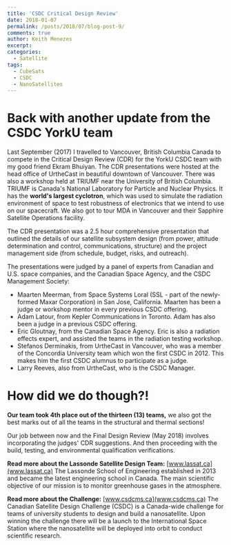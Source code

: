 ```yaml
---
title: 'CSDC Critical Design Review'
date: 2018-01-07
permalink: /posts/2018/07/blog-post-9/
comments: true
author: Keith Menezes
excerpt:
categories:
  - Satellite
tags:
  - CubeSats
  - CSDC
  - NanoSatellites
---
```


# Back with another update from the CSDC YorkU team

 Last September (2017) I travelled to Vancouver, British Columbia Canada to compete in the Critical Design Review (CDR) for the YorkU CSDC team with my good friend Ekram Bhuiyan. The CDR presentations were hosted at the head office of UrtheCast in beautiful downtown of Vancouver. There was also a workshop held at TRIUMF near the University of British Columbia. TRIUMF is Canada's National Laboratory for Particle and Nuclear Physics. It has the **world's largest cyclotron**, which was used to simulate the radiation environment of space to test robustness of electronics that we intend to use on our spacecraft. We also got to tour MDA in Vancouver and their Sapphire Satellite Operations facility.

 The CDR presentation was a 2.5 hour comprehensive presentation that outlined the details of our satellite subsystem design (from power, attitude determination and control, communications, structure) and the project management side (from schedule, budget, risks, and outreach).

 The presentations were judged by a panel of experts from Canadian and U.S. space companies, and the Canadian Space Agency, and the CSDC Management Society:
- Maarten Meerman, from Space Systems Loral (SSL - part of the newly-formed Maxar Corporation) in San Jose, California. Maarten has been a judge or workshop mentor in every previous CSDC offering.
- Adam Latour, from Kepler Communications in Toronto. Adam has also been a judge in a previous CSDC offering.
- Eric Gloutnay, from the Canadian Space Agency. Eric is also a radiation effects expert, and assisted the teams in the radiation testing workshop.
- Stefanos Derminakis, from UrtheCast in Vancouver, who was a member of the Concordia University team which won the first CSDC in 2012. This makes him the first CSDC alumnus to participate as a judge.
- Larry Reeves, also from UrtheCast, who is the CSDC Manager.

# How did we do though?!

**Our team took 4th place out of the thirteen (13) teams,** we also got the best marks out of all the teams in the structural and thermal sections!

Our job between now and the Final Design Review (May 2018) involves incorporating the judges' CDR suggestions. And then proceeding with the build, testing, and environmental qualification verifications.

**Read more about the Lassonde Satellite Design Team:** [www.lassat.ca](www.lassat.ca)
The Lassonde School of Engineering established in 2013 and became the latest engineering school in Canada. The main scientific objective of our mission is to monitor greenhouse gases in the atmosphere.

**Read more about the Challenge:** [www.csdcms.ca](www.csdcms.ca)
The Canadian Satellite Design Challenge (CSDC) is a Canada-wide challenge for teams of university students to design and build a nanosatellite. Upon winning the challenge there will be a launch to the International Space Station where the nanosatellite will be deployed into orbit to conduct scientific research.

<div id="fb-root"></div>
<script>(function(d, s, id) {
  var js, fjs = d.getElementsByTagName(s)[0];
  if (d.getElementById(id)) return;
  js = d.createElement(s); js.id = id;
  js.src = "//connect.facebook.net/en_US/sdk.js#xfbml=1&version=v2.8";
  fjs.parentNode.insertBefore(js, fjs);
}(document, 'script', 'facebook-jssdk'));</script>

<div class="fb-like" data-href="http://keithmenezes.ca/posts/2018/07/blog-post-9/" data-layout="standard" data-action="like" data-size="large" data-show-faces="true" data-share="false"></div>

<div class="fb-send" data-href="http://keithmenezes.ca/posts/2018/07/blog-post-9/"></div>
